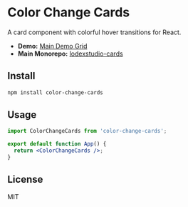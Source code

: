 # Color Change Cards

A card component with colorful hover transitions for React.

- **Demo:** [Main Demo Grid](https://lodexstudio-cards.vercel.app/)
- **Main Monorepo:** [lodexstudio-cards](https://github.com/lodsa-ntos/lodexstudio-cards)

## Install

```bash
npm install color-change-cards
```

## Usage

```jsx
import ColorChangeCards from 'color-change-cards';

export default function App() {
  return <ColorChangeCards />;
}
```

## License
MIT
